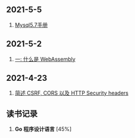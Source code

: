 ## 2021-5-5
1. [Mysql5.7手册](mysql5.7/index.md)

## 2021-5-2
1. [一: 什么是 WebAssembly](20210502/what-is-webAssembly.md)

## 2021-4-23
1. [简述 CSRF, CORS 以及 HTTP Security headers](20210423/web-attacks.md)

## 读书记录
1. **Go 程序设计语言** [45%]

